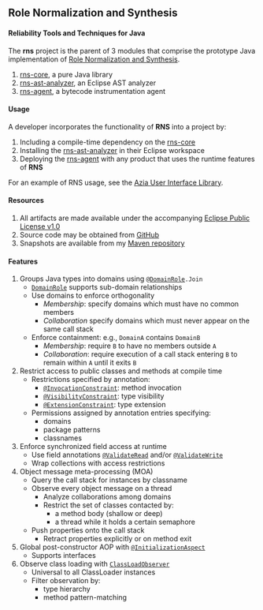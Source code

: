  
Role Normalization and Synthesis
--------------------------------
#### Reliability Tools and Techniques for Java

The **rns** project is the parent of 3 modules that comprise 
the prototype Java implementation of 
[Role Normalization and Synthesis]. 

[Role Normalization and Synthesis]: http://www.hawkinssoftware.net/oss/rns

1. [rns-core], a pure Java library 
2. [rns-ast-analyzer], an Eclipse AST analyzer 
3. [rns-agent], a bytecode instrumentation agent 

[rns-core]: https://github.com/byron-hawkins/org.hawkinssoftware.rns-core/blob/master/rns-core/README.md
[rns-ast-analyzer]: https://github.com/byron-hawkins/org.hawkinssoftware.rns-ast-analyzer/blob/master/rns-ast-analyzer/README.md
[rns-agent]: https://github.com/byron-hawkins/org.hawkinssoftware.rns-agent/blob/master/rns-agent/README.md

#### Usage

A developer incorporates the functionality of **RNS** into a
project by:

1. Including a compile-time dependency on the [rns-core]
2. Installing the [rns-ast-analyzer] in their Eclipse workspace
3. Deploying the [rns-agent] with any product that uses the 
   runtime features of **RNS**

For an example of RNS usage, see the [Azia User Interface Library].

[Azia User Interface Library]: https://github.com/byron-hawkins/org.hawkinssoftware.azia/blob/master/azia/README.md

#### Resources

1. All artifacts are made available under the accompanying
   [Eclipse Public License v1.0][License]
2. Source code may be obtained from [GitHub]
3. Snapshots are available from my [Maven repository] 

[License]: http://www.eclipse.org/legal/epl-v10.html
[GitHub]: https://www.github.com/byron-hawkins
[Maven repository]: https://www.github.com/byron-hawkins/snapshots
   
#### Features

1. Groups Java types into domains using <code>@[DomainRole].Join</code>
    * <code>[DomainRole]</code> supports sub-domain relationships
    * Use domains to enforce orthogonality
        + *Membership*: specify domains which must have no common 
          members
        + *Collaboration* specify domains which must never appear
          on the same call stack
    * Enforce containment: e.g., `DomainA` contains `DomainB`
        + *Membership*: require `B` to have no members outside `A`
        + *Collaboration*: require execution of a call stack 
          entering `B` to remain within `A` until it exits `B`
1. Restrict access to public classes and methods at compile time
    * Restrictions specified by annotation:
        + <code>[@InvocationConstraint]</code>: method invocation
        + <code>[@VisibilityConstraint]</code>: type visibility
        + <code>[@ExtensionConstraint]</code>: type extension
    * Permissions assigned by annotation entries specifying:
        + domains
        + package patterns
        + classnames
1. Enforce synchronized field access at runtime
    * Use field annotations <code>[@ValidateRead]</code> and/or 
      <code>[@ValidateWrite]</code>
    * Wrap collections with access restrictions
1. Object message meta-processing (MOA)
    * Query the call stack for instances by classname
    * Observe every object message on a thread
        + Analyze collaborations among domains
        + Restrict the set of classes contacted by:
            - a method body (shallow or deep)
            - a thread while it holds a certain semaphore
    * Push properties onto the call stack
        + Retract properties explicitly or on method exit
1. Global post-constructor AOP with <code>[@InitializationAspect]</code>
    * Supports interfaces
1. Observe class loading with <code>[ClassLoadObserver]</code>
    * Universal to all ClassLoader instances
    * Filter observation by:
    	+ type hierarchy
    	+ method pattern-matching 

[DomainRole]: https://github.com/byron-hawkins/org.hawkinssoftware.rns-core/blob/master/rns-core/src/main/java/org/hawkinssoftware/rns/core/role/DomainRole.java
[@InvocationConstraint]: https://github.com/byron-hawkins/org.hawkinssoftware.rns-core/blob/master/rns-core/src/main/java/org/hawkinssoftware/rns/core/publication/InvocationConstraint.java
[@VisibilityConstraint]: https://github.com/byron-hawkins/org.hawkinssoftware.rns-core/blob/master/rns-core/src/main/java/org/hawkinssoftware/rns/core/publication/VisibilityConstraint.java
[@ExtensionConstraint]: https://github.com/byron-hawkins/org.hawkinssoftware.rns-core/blob/master/rns-core/src/main/java/org/hawkinssoftware/rns/core/publication/ExtensionConstraint.java
[ExecutionPath]: https://github.com/byron-hawkins/org.hawkinssoftware.rns-core/blob/master/rns-core/src/main/java/org/hawkinssoftware/rns/core/moa/ExecutionPath.java
[@InitializationAspect]: https://github.com/byron-hawkins/org.hawkinssoftware.rns-core/blob/master/rns-core/src/main/java/org/hawkinssoftware/rns/core/aop/InitializationAspect.java
[@ValidateRead]: https://github.com/byron-hawkins/org.hawkinssoftware.rns-core/blob/master/rns-core/src/main/java/org/hawkinssoftware/rns/core/validation/ValidateRead.java
[@ValidateWrite]: https://github.com/byron-hawkins/org.hawkinssoftware.rns-core/blob/master/rns-core/src/main/java/org/hawkinssoftware/rns/core/validation/ValidateWrite.java
[ClassLoadObserver]: https://github.com/byron-hawkins/org.hawkinssoftware.rns-core/blob/master/rns-core/src/main/java/org/hawkinssoftware/rns/core/aop/ClassLoadObserver.java


      


